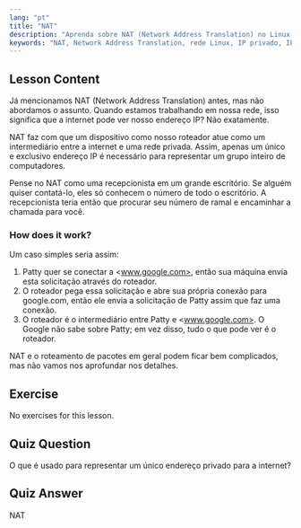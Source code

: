 ```yaml
---
lang: "pt"
title: "NAT"
description: "Aprenda sobre NAT (Network Address Translation) no Linux, como funciona e seu papel na segurança da rede. Entenda IPs privados vs. públicos. Guia de rede Linux."
keywords: "NAT, Network Address Translation, rede Linux, IP privado, IP público, tutorial Linux, guia para iniciantes"
---
```


## Lesson Content

Já mencionamos NAT (Network Address Translation) antes, mas não abordamos o assunto. Quando estamos trabalhando em nossa rede, isso significa que a internet pode ver nosso endereço IP? Não exatamente.

NAT faz com que um dispositivo como nosso roteador atue como um intermediário entre a internet e uma rede privada. Assim, apenas um único e exclusivo endereço IP é necessário para representar um grupo inteiro de computadores.

Pense no NAT como uma recepcionista em um grande escritório. Se alguém quiser contatá-lo, eles só conhecem o número de todo o escritório. A recepcionista teria então que procurar seu número de ramal e encaminhar a chamada para você.

### How does it work?

Um caso simples seria assim:

1. Patty quer se conectar a <www.google.com>, então sua máquina envia esta solicitação através do roteador.
2. O roteador pega essa solicitação e abre sua própria conexão para google.com, então ele envia a solicitação de Patty assim que faz uma conexão.
3. O roteador é o intermediário entre Patty e <www.google.com>. O Google não sabe sobre Patty; em vez disso, tudo o que pode ver é o roteador.

NAT e o roteamento de pacotes em geral podem ficar bem complicados, mas não vamos nos aprofundar nos detalhes.

## Exercise

No exercises for this lesson.

## Quiz Question

O que é usado para representar um único endereço privado para a internet?

## Quiz Answer

NAT
